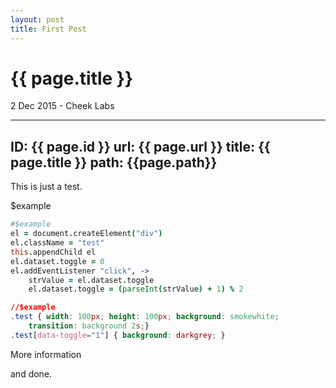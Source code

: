 ```yaml
---
layout: post
title: First Post
---
```


{{ page.title }}
================

<p class="meta">2 Dec 2015 - Cheek Labs</p>

---
ID: {{ page.id }}
url: {{ page.url }}
title: {{ page.title }}
path: {{page.path}}
---


This is just a test.

$example

```coffee
#$example
el = document.createElement("div")
el.className = "test"
this.appendChild el
el.dataset.toggle = 0
el.addEventListener "click", ->
	strValue = el.dataset.toggle
	el.dataset.toggle = (parseInt(strValue) + 1) % 2
```

```css
//$example
.test { width: 100px; height: 100px; background: smokewhite;
	transition: background 2s;}
.test[data-toggle="1"] { background: darkgrey; }
```

More information

and done.